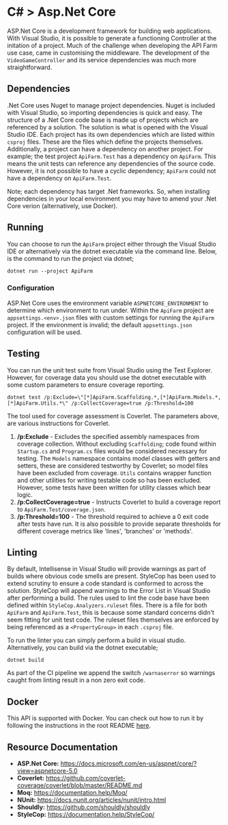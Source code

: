 # C# > Asp&#46;Net Core

ASP&#46;Net Core is a development framework for building web applications. With Visual Studio, it is possible to generate a functioning Controller at the initation of a project.
Much of the challenge when developing the API Farm use case, came in customising the middleware. The development of the `VideoGameController` and its service dependencies was much more straightforward.

## Dependencies

&#46;Net Core uses Nuget to manage project dependencies. Nuget is included with Visual Studio, so importing dependencies is quick and easy.
The structure of a &#46;Net Core code base is made up of projects which are referenced by a solution. The solution is what is opened with the Visual Studio IDE.
Each project has its own dependencies which are listed within `csproj` files. These are the files which define the projects themselves.
Additionally, a project can have a dependency on another project. For example; the test project `ApiFarm.Test` has a dependency on `ApiFarm`.
This means the unit tests can reference any dependencies of the source code.
However, it is not possible to have a cyclic dependency; `ApiFarm` could not have a dependency on `ApiFarm.Test`.

Note; each dependency has target &#46;Net frameworks. So, when installing dependencies in your local environment you may have to amend your &#46;Net Core verion (alternatively, use Docker).

## Running

You can choose to run the `ApiFarm` project either through the Visual Studio IDE or alternatively via the dotnet executable via the command line.
Below, is the command to run the project via dotnet;

```shell
dotnet run --project ApiFarm
```

### Configuration

ASP&#46;Net Core uses the environment variable `ASPNETCORE_ENVIRONMENT` to determine which environment to run under.
Within the `ApiFarm` project are `appsettings.<env>.json` files with custom settings for running the `ApiFarm` project.
If the environment is invalid; the default `appsettings.json` configuration will be used.

## Testing

You can run the unit test suite from Visual Studio using the Test Explorer.
However, for coverage data you should use the dotnet executable with some custom parameters to ensure coverage reporting.

```shell
dotnet test /p:Exclude=\"[*]ApiFarm.Scaffolding.*,[*]ApiFarm.Models.*,[*]ApiFarm.Utils.*\" /p:CollectCoverage=true /p:Threshold=100
```

The tool used for coverage assessment is Coverlet. The parameters above, are various instructions for Coverlet.

1. **/p:Exclude** - Excludes the specified assembly namespaces from coverage collection. Without excluding `Scaffolding`; code found within
`Startup.cs` and `Program.cs` files would be considered necessary for testing. The `Models` namespace contains model classes with getters and
setters, these are considered testworthy by Coverlet; so model files have been excluded from coverage. `Utils` contains wrapper function and 
other utilities for writing testable code so has been excluded. However, some tests have been written for utility classes which bear logic.
2. **/p:CollectCoverage=true** - Instructs Coverlet to build a coverage report to `ApiFarm.Test/coverage.json`.
3. **/p:Threshold=100** - The threshold required to achieve a 0 exit code after tests have run. It is also possible to provide separate thresholds 
for different coverage metrics like 'lines', 'branches' or 'methods'.

## Linting

By default, Intellisense in Visual Studio will provide warnings as part of builds where obvious code smells are present. StyleCop has been used to 
extend scrutiny to ensure a code standard is conformed to across the solution. StyleCop will append warnings to the Error List in Visual Studio
after performing a build. The rules used to lint the code base have been defined within `StyleCop.Analyzers.ruleset` files. There is a file for both
`ApiFarm` and `ApiFarm.Test`, this is because some standard concerns didn't seem fitting for unit test code. The ruleset files themselves are 
enforced by being referenced as a `<PropertyGroup>` in each `.csproj` file.

To run the linter you can simply perform a build in visual studio. Alternatively, you can build via the dotnet executable;

```shell
dotnet build
```

As part of the CI pipeline we append the switch `/warnaserror` so warnings caught from linting result in a non zero exit code.

## Docker

This API is supported with Docker. You can check out how to run it by following the instructions in the root README [here](https://github.com/LarsFin/API-Farm).

## Resource Documentation

- **ASP&#46;Net Core:** https://docs.microsoft.com/en-us/aspnet/core/?view=aspnetcore-5.0
- **Coverlet:** https://github.com/coverlet-coverage/coverlet/blob/master/README.md
- **Moq:** https://documentation.help/Moq/
- **NUnit:** https://docs.nunit.org/articles/nunit/intro.html
- **Shouldly:** https://github.com/shouldly/shouldly
- **StyleCop:** https://documentation.help/StyleCop/